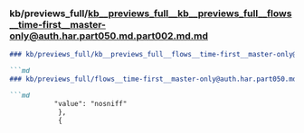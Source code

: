 ### kb/previews_full/kb__previews_full__kb__previews_full__flows__time-first__master-only@auth.har.part050.md.part002.md.md

```md
### kb/previews_full/kb__previews_full__flows__time-first__master-only@auth.har.part050.md.part002.md

```md
### kb/previews_full/flows__time-first__master-only@auth.har.part050.md (part 002)

```md
           "value": "nosniff"
            },
            {
   
```

```

```

```
